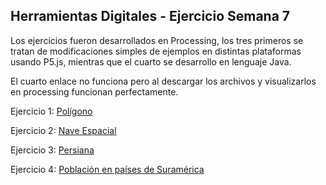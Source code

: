 ## Herramientas Digitales - Ejercicio Semana 7

Los ejercicios fueron desarrollados en Processing, los tres primeros se tratan de modificaciones simples de ejemplos en distintas plataformas usando P5.js, mientras que el cuarto se desarrollo en lenguaje Java.


El cuarto enlace no funciona pero al descargar los archivos y visualizarlos en processing funcionan perfectamente.


Ejercicio 1: [Polígono](https://rodrigosanchezmendez.github.io/Herramientas-Digitales/01-Poligono/)

Ejercicio 2: [Nave Espacial](https://rodrigosanchezmendez.github.io/Herramientas-Digitales/02-Nave/)

Ejercicio 3: [Persiana](https://rodrigosanchezmendez.github.io/Herramientas-Digitales/03-Persiana/)

Ejercicio 4: [Población en países de Suramérica](https://rodrigosanchezmendez.github.io/Herramientas-Digitales/Poblacion_Suramerica/)


